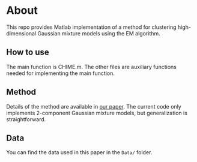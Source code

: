 # About

This repo provides Matlab implementation of a method for clustering high-dimensional Gaussian mixture models using the EM algorithm. 

## How to use

The main function is CHIME.m. The other files are auxiliary functions needed for implementing the main function. 

## Method

Details of the method are available in [our paper](http://drjingma.com/papers/cai-chime). The current code only implements 2-component Gaussian mixture models, but generalization is straightforward. 

## Data

You can find the data used in this paper in the `Data/` folder. 
